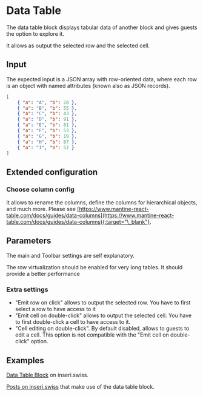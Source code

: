 # Data Table

The data table block displays tabular data of another block and gives guests the option to explore it.

It allows as output the selected row and the selected cell.

## Input

The expected input is a JSON array with row-oriented data, where each row is an object with named attributes (known also as JSON records).

```json
[
	{ "a": "A", "b": 28 },
	{ "a": "B", "b": 55 },
	{ "a": "C", "b": 43 },
	{ "a": "D", "b": 91 },
	{ "a": "E", "b": 81 },
	{ "a": "F", "b": 53 },
	{ "a": "G", "b": 19 },
	{ "a": "H", "b": 87 },
	{ "a": "I", "b": 52 }
]
```

## Extended configuration

### Choose column config

It allows to rename the columns, define the columns for hierarchical objects, and much more. Please see [https://www.mantine-react-table.com/docs/guides/data-columns](https://www.mantine-react-table.com/docs/guides/data-columns){:target="\_blank"}.

## Parameters

The main and Toolbar settings are self explanatory.

The row virtualization should be enabled for very long tables. It should provide a better performance

### Extra settings

- "Emit row on click" allows to output the selected row. You have to first select a row to have access to it
- "Emit cell on double-click" allows to output the selected cell. You have to first double-click a cell to have access to it.
- "Cell editing on double-click". By default disabled, allows to guests to edit a cell. This option is not compatible with the "Emit cell on double-click" option.

## Examples

[Data Table Block](https://inseri.swiss/2024/02/data-table-block/) on inseri.swiss.

[Posts on inseri.swiss](https://inseri.swiss/tag/data-table/) that make use of the data table block.
